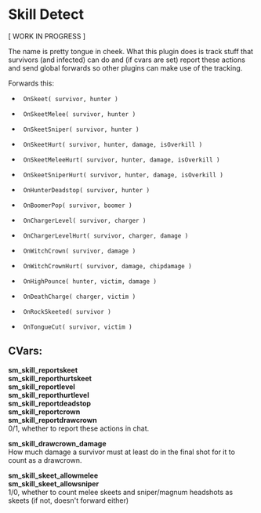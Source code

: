 Skill Detect
============

[ WORK IN PROGRESS ]

The name is pretty tongue in cheek. What this plugin does is track stuff that
survivors (and infected) can do and (if cvars are set) report these actions
and send global forwards so other plugins can make use of the tracking.

Forwards this:
 *      OnSkeet( survivor, hunter )
 *      OnSkeetMelee( survivor, hunter )
 *      OnSkeetSniper( survivor, hunter )
 *      OnSkeetHurt( survivor, hunter, damage, isOverkill )
 *      OnSkeetMeleeHurt( survivor, hunter, damage, isOverkill )
 *      OnSkeetSniperHurt( survivor, hunter, damage, isOverkill )
 *      OnHunterDeadstop( survivor, hunter )
 *      OnBoomerPop( survivor, boomer )
 *      OnChargerLevel( survivor, charger )
 *      OnChargerLevelHurt( survivor, charger, damage )
 *      OnWitchCrown( survivor, damage )
 *      OnWitchCrownHurt( survivor, damage, chipdamage )
 *      OnHighPounce( hunter, victim, damage )
 *      OnDeathCharge( charger, victim )
 *      OnRockSkeeted( survivor )
 *      OnTongueCut( survivor, victim )


CVars:
------
<b>sm_skill_reportskeet</b><br />
<b>sm_skill_reporthurtskeet</b><br />
<b>sm_skill_reportlevel</b><br />
<b>sm_skill_reporthurtlevel</b><br />
<b>sm_skill_reportdeadstop</b><br />
<b>sm_skill_reportcrown</b><br />
<b>sm_skill_reportdrawcrown</b><br />
0/1, whether to report these actions in chat.<br />

<b>sm_skill_drawcrown_damage</b><br />
How much damage a survivor must at least do in the final shot for it to count as a drawcrown.<br />

<b>sm_skill_skeet_allowmelee</b><br />
<b>sm_skill_skeet_allowsniper</b><br />
1/0, whether to count melee skeets and sniper/magnum headshots as skeets (if not, doesn't forward either)<br />

